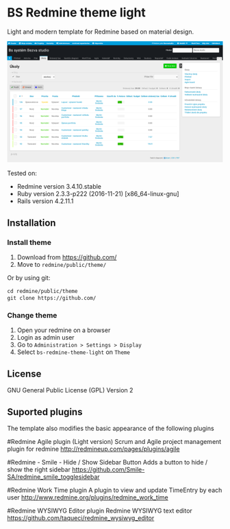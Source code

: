 BS Redmine theme light
==============

Light and modern template for Redmine based on material design.

![screnshot](./screenshot.png)

Tested on:
- Redmine version                3.4.10.stable
- Ruby version                   2.3.3-p222 (2016-11-21) [x86_64-linux-gnu]
- Rails version                  4.2.11.1

## Installation

### Install theme

1. Download from https://github.com/
1. Move to `redmine/public/theme/`

Or by using git:

```
cd redmine/public/theme
git clone https://github.com/
```

### Change theme

1. Open your redmine on a browser
1. Login as admin user
1. Go to ``Administration > Settings > Display``
1. Select ``bs-redmine-theme-light`` on ``Theme``


## License

GNU General Public License (GPL) Version 2

## Suported plugins
The template also modifies the basic appearance of the following plugins

#Redmine Agile plugin (Light version)
Scrum and Agile project management plugin for redmine
http://redmineup.com/pages/plugins/agile

#Redmine - Smile - Hide / Show Sidebar Button
Adds a button to hide / show the right sidebar
https://github.com/Smile-SA/redmine_smile_togglesidebar

#Redmine Work Time plugin
A plugin to view and update TimeEntry by each user
http://www.redmine.org/plugins/redmine_work_time

#Redmine WYSIWYG Editor plugin
Redmine WYSIWYG text editor
https://github.com/taqueci/redmine_wysiwyg_editor
